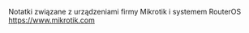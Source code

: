 <!--t Mikrotik t-->
<!--d Notatki związane z urządzeniami firmy Mikrotik i systemem RouterOS https://www.mikrotik.com d-->

Notatki związane z urządzeniami firmy Mikrotik i systemem RouterOS https://www.mikrotik.com